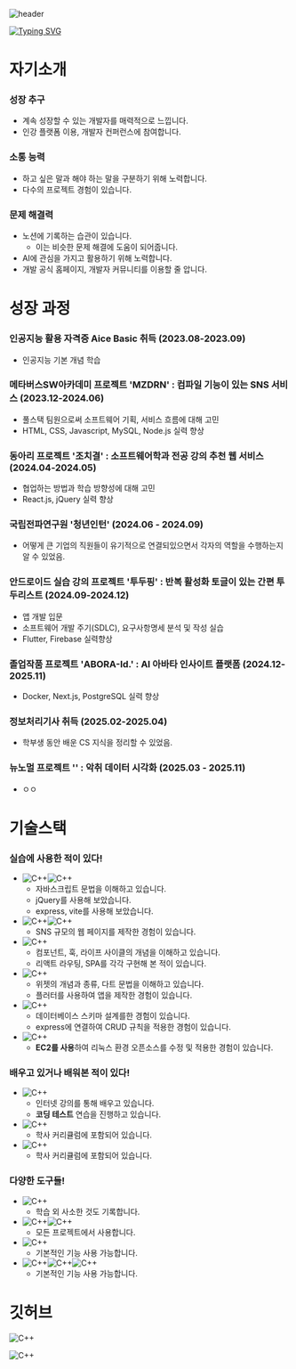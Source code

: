 ![header](https://capsule-render.vercel.app/api?type=waving&color=gradient&height=300&section=header&text=GitHub_Portfolio&fontSize=70&animation=fadeIn)

[![Typing SVG](https://readme-typing-svg.demolab.com?font=Fira+Code&size=25&pause=1000&color=0FA1F7&center=true&vCenter=true&width=800&lines=%22%EC%96%B4%EB%A0%A4%EC%9B%80%EC%97%90+%EB%8F%84%EC%A0%84%ED%95%98%EB%8A%94+%EA%B0%9C%EB%B0%9C%EC%9E%90+%EA%B9%80%EC%83%81%EA%B7%A0%EC%9E%85%EB%8B%88%EB%8B%A4.%22)](https://git.io/typing-svg)

##
# 자기소개

### 성장 추구
- 계속 성장할 수 있는 개발자를 매력적으로 느낍니다.
- 인강 플랫폼 이용, 개발자 컨퍼런스에 참여합니다.

### 소통 능력
- 하고 싶은 말과 해야 하는 말을 구분하기 위해 노력합니다.
- 다수의 프로젝트 경험이 있습니다.

### 문제 해결력
- 노션에 기록하는 습관이 있습니다. 
    - 이는 비슷한 문제 해결에 도움이 되어줍니다.
- AI에 관심을 가지고 활용하기 위해 노력합니다.
- 개발 공식 홈페이지, 개발자 커뮤니티를 이용할 줄 압니다.

##
# 성장 과정
### 인공지능 활용 자격증 Aice Basic 취득 (2023.08-2023.09)
- 인공지능 기본 개념 학습 
### 메타버스SW아카데미 프로젝트 'MZDRN' : 컴파일 기능이 있는 SNS 서비스 (2023.12-2024.06)
- 풀스택 팀원으로써 소프트웨어 기획, 서비스 흐름에 대해 고민
- HTML, CSS, Javascript, MySQL, Node.js 실력 향상   
### 동아리 프로젝트 '조치결' : 소프트웨어학과  전공 강의 추천 웹 서비스 (2024.04-2024.05)
- 협업하는 방법과 학습 방향성에 대해 고민
- React.js, jQuery 실력 향상    
### 국립전파연구원 '청년인턴' (2024.06 - 2024.09)
- 어떻게 큰 기업의 직원들이 유기적으로 연결되있으면서 각자의 역할을 수행하는지 알 수 있었음.
### 안드로이드 실습 강의 프로젝트 '투두핑' : 반복 활성화 토글이 있는 간편 투두리스트 (2024.09-2024.12)
- 앱 개발 입문
- 소프트웨어 개발 주기(SDLC), 요구사항명세 분석 및 작성 실습
- Flutter, Firebase 실력향상
### 졸업작품 프로젝트 'ABORA-Id.' : AI 아바타 인사이트 플랫폼 (2024.12-2025.11)
- Docker, Next.js, PostgreSQL 실력 향상
### 정보처리기사 취득 (2025.02-2025.04)
- 학부생 동안 배운 CS 지식을 정리할 수 있었음.
### 뉴노멀 프로젝트 '' : 악취 데이터 시각화 (2025.03 - 2025.11)
- ㅇㅇ 

##
# 기술스택

### 실습에 사용한 적이 있다!
- ![C++](https://img.shields.io/badge/JavaScript-F7DF1E?style=for-the-badge&logo=JavaScript&logoColor=white)![C++](https://img.shields.io/badge/Node.js-43853D?style=for-the-badge&logo=node.js&logoColor=white)
    - 자바스크립트 문법을 이해하고 있습니다.
    - jQuery를 사용해 보았습니다.
    - express, vite를 사용해 보았습니다.
- ![C++](https://img.shields.io/badge/HTML5-E34F26?style=for-the-badge&logo=html5&logoColor=white)![C++](https://img.shields.io/badge/CSS3-1572B6?style=for-the-badge&logo=css3&logoColor=white)
    - SNS 규모의 웹 페이지를 제작한 경험이 있습니다.
- ![C++](https://img.shields.io/badge/React-20232A?style=for-the-badge&logo=react&logoColor=61DAFB)
    - 컴포넌트, 훅, 라이프 사이클의 개념을 이해하고 있습니다.
    - 리액트 라우팅, SPA를 각각 구현해 본 적이 있습니다. 
- ![C++](https://img.shields.io/badge/Flutter-02569B?style=for-the-badge&logo=flutter&logoColor=white)
    - 위젯의 개념과 종류, 다트 문법을 이해하고 있습니다.
    - 플러터를 사용하여 앱을 제작한 경험이 있습니다.
- ![C++](https://img.shields.io/badge/MySQL-00000F?style=for-the-badge&logo=mysql&logoColor=white)
    - 데이터베이스 스키마 설계를한 경험이 있습니다.
    - express에 연결하여 CRUD 규칙을 적용한 경험이 있습니다.
- ![C++](https://img.shields.io/badge/Amazon_AWS-232F3E?style=for-the-badge&logo=amazon-aws&logoColor=white)
    - **EC2를 사용**하여 리눅스 환경 오픈소스를 수정 및 적용한 경험이 있습니다.

### 배우고 있거나 배워본 적이 있다!

- ![C++](https://img.shields.io/badge/Java-ED8B00?style=for-the-badge&logo=openjdk&logoColor=white)
    - 인터넷 강의를 통해 배우고 있습니다.
    - **코딩 테스트** 연습을 진행하고 있습니다.
- ![C++](https://img.shields.io/badge/Python-3776AB?style=for-the-badge&logo=python&logoColor=white)
    - 학사 커리큘럼에 포함되어 있습니다.
- ![C++](https://img.shields.io/badge/C-00599C?style=for-the-badge&logo=c&logoColor=white)
    - 학사 커리큘럼에 포함되어 있습니다.

### 다양한 도구들!

- ![C++](https://img.shields.io/badge/Notion-000000?style=for-the-badge&logo=notion&logoColor=white)
    - 학습 외 사소한 것도 기록합니다.
- ![C++](https://img.shields.io/badge/GIT-E44C30?style=for-the-badge&logo=git&logoColor=white)![C++](https://img.shields.io/badge/GitHub-100000?style=for-the-badge&logo=github&logoColor=white)
    - 모든 프로젝트에서 사용합니다.
- ![C++](https://img.shields.io/badge/Figma-F24E1E?style=for-the-badge&logo=figma&logoColor=white)
    - 기본적인 기능 사용 가능합니다.
- ![C++](https://img.shields.io/badge/Slack-4A154B?style=for-the-badge&logo=slack&logoColor=white)![C++](https://img.shields.io/badge/Discord-7289DA?style=for-the-badge&logo=discord&logoColor=white)![C++](https://img.shields.io/badge/Zoom-2D8CFF?style=for-the-badge&logo=zoom&logoColor=white)
    - 기본적인 기능 사용 가능합니다.
  
##
# 깃허브 
![C++](https://github-readme-stats.vercel.app/api?username=sanggyoon&theme=blue-green)

![C++](https://github-readme-stats.vercel.app/api/top-langs/?username=sanggyoon&theme=blue-green)
